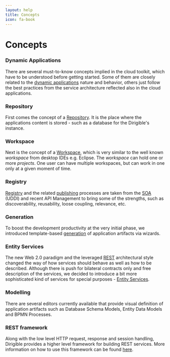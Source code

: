```yaml
---
layout: help
title: Concepts
icon: fa-book
---
```


Concepts
===

### Dynamic Applications

There are several must-to-know concepts implied in the cloud toolkit, which have to be understood before getting started. Some of them are closely related to the [dynamic applications](concepts_dynamic_applications.html) nature and behavior, others just follow the best practices from the service architecture reflected also in the cloud applications.

### Repository

First comes the concept of a [Repository](concepts_repository.html). It is the place where the applications content is stored - such as a database for the Dirigible's instance.

### Workspace

Next is the concept of a [Workspace](concepts_workspace.html), which is very similar to the well known *workspace* from desktop IDEs e.g. Eclipse. The *workspace* can hold one or more *projects*. One user can have multiple workspaces, but can work in one only at a given moment of time.

### Registry

[Registry](concepts_registry.html) and the related [publishing](concepts_publishing.html) processes are taken from the [SOA](http://en.wikipedia.org/wiki/Service-oriented_architecture) (UDDI) and recent API Management to bring some of the strengths, such as discoverability, reusability, loose coupling, relevance, etc.

### Generation

To boost the development productivity at the very initial phase, we introduced template-based [generation](concepts_generation.html) of application artifacts via wizards.

### Entity Services

The new Web 2.0 paradigm and the leveraged [REST](http://en.wikipedia.org/wiki/Representational_state_transfer) architectural style changed the way of how services should behave as well as how to be described. Although there is push for bilateral contracts only and free description of the services, we decided to introduce a bit more sophisticated kind of services for special purposes - [Entity Services](concepts_entity_service.html).

### Modelling

There are several editors currently available that provide visual definition of application artifacts such as Database Schema Models, Entity Data Models and BPMN Processes.

### REST framework

Along with the low level HTTP request, response and session handling, Dirigible provides a higher level framework for building REST services. More information on how to use this framework can be found [here](concepts_rest.html).




